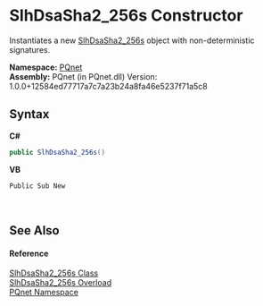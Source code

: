 # SlhDsaSha2_256s Constructor 
 

Instantiates a new <a href="c5fd9f8d-80d8-2ed6-2aac-c8df4b79ad20.md">SlhDsaSha2_256s</a> object with non-deterministic signatures.

**Namespace:**&nbsp;<a href="fc4f881f-e121-9cf0-ed49-65bf6b5a005d.md">PQnet</a><br />**Assembly:**&nbsp;PQnet (in PQnet.dll) Version: 1.0.0+12584ed77717a7c7a23b24a8fa46e5237f71a5c8

## Syntax

**C#**<br />
``` C#
public SlhDsaSha2_256s()
```

**VB**<br />
``` VB
Public Sub New
```

<br />

## See Also


#### Reference
<a href="c5fd9f8d-80d8-2ed6-2aac-c8df4b79ad20.md">SlhDsaSha2_256s Class</a><br /><a href="13a289ac-a21b-1696-fab1-98688e989c4a.md">SlhDsaSha2_256s Overload</a><br /><a href="fc4f881f-e121-9cf0-ed49-65bf6b5a005d.md">PQnet Namespace</a><br />